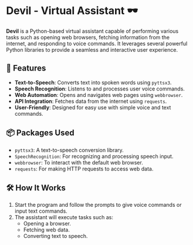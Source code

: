 # Devil - Virtual Assistant 🕶️

**Devil** is a Python-based virtual assistant capable of performing various tasks such as opening web browsers, fetching information from the internet, and responding to voice commands. It leverages several powerful Python libraries to provide a seamless and interactive user experience.

## 🔧 Features
- **Text-to-Speech**: Converts text into spoken words using `pyttsx3`.
- **Speech Recognition**: Listens to and processes user voice commands.
- **Web Automation**: Opens and navigates web pages using `webbrowser`.
- **API Integration**: Fetches data from the internet using `requests`.
- **User-Friendly**: Designed for easy use with simple voice and text commands.

## 📦 Packages Used
- `pyttsx3`: A text-to-speech conversion library.
- `SpeechRecognition`: For recognizing and processing speech input.
- `webbrowser`: To interact with the default web browser.
- `requests`: For making HTTP requests to access web data.

## 🛠️ How It Works
1. Start the program and follow the prompts to give voice commands or input text commands.
2. The assistant will execute tasks such as:
   - Opening a browser.
   - Fetching web data.
   - Converting text to speech.
